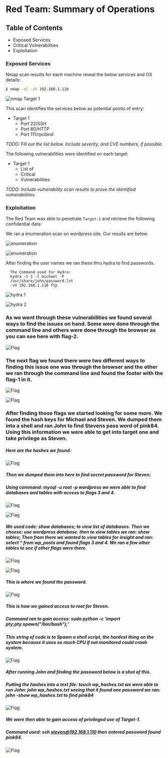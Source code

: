 # Red Team: Summary of Operations

## Table of Contents
- Exposed Services
- Critical Vulnerabilities
- Exploitation

### Exposed Services

Nmap scan results for each machine reveal the below services and OS details:

```bash
$ nmap -sC -sV 192.168.1.110

```

![nmap Target 1](IMAGE/nmaptarget-1.png)

This scan identifies the services below as potential points of entry:
- Target 1
  - Port 22/SSH
  - Port 80/HTTP
  - Port 111/rpcbind

_TODO: Fill out the list below. Include severity, and CVE numbers, if possible._

The following vulnerabilities were identified on each target:
- Target 1
  - List of
  - Critical
  - Vulnerabilities

_TODO: Include vulnerability scan results to prove the identified vulnerabilities._

### Exploitation

The Red Team was able to penetrate `Target-1` and retrieve the following confidential data:

We ran a enumeration scan on wordpress site. Our results are below.

![enumeration](IMAGE/wpscan-1.png)

![enumeration](IMAGE/wpscan-2.png)

After finding the user names we ran these thru hydra to find passwords. 

      The Command used for Hydra:
      hydra -t 1 -l michael -P 
      /usr/share/john/password.lst 
      -vV 192.168.1.110 ftp



![hydra 1](IMAGE/hydra-1.png)

![hydra 2](IMAGE/hydra-2.png)


### As we went through these vulnerabilities we found several ways to find the issues on hand. Some were done through the command line and others were done through the browser as you can see here with flag-2.

![Flag](IMAGE/flag-2.png)

### The next flag we found there were two different ways to finding this issue one was through the browser and the other we ran through the command line and found the footer with the flag-1 in it.

![Flag](IMAGE/flag-1.png)

![Flag](IMAGE/flag-1.1.png)

### After finding those flags we started looking for some more. We found the hash keys for Michael and Steven. We dumped them into a shell and ran John to find Stevens pass word of pink84. Using this information we were able to get into target one and take privilege as Steven. 

##### Here are the hashes we found:

![Flag](IMAGE/wp-hashes.png)

##### Then we dumped them into here to find secret password for Steven:

##### Using command: mysql -u root -p wordpress we were able to find databases and tables with access to flags 3 and 4.

![Flag](IMAGE/DB-dump-4.png)

![Flag](IMAGE/DB-dump-3.png)

##### We used code: show databases; to view list of databases. Then we choose: use wordpress database. then to view tables we ran: show tables; Then from there we wanted to view tables for insight and ran: select * from wp_posts and found flags 3 and 4. We ran a few other tables to see if other flags were there. 

![Flag](IMAGE/DB-dump-2.png)

![Flag](IMAGE/DB-dump-1.png)

##### This is where we found the password.

![Flag](IMAGE/DB-password.png)

##### This is how we gained access to root for Steven.
##### Command ran to gain access: sudo python -c 'import pty;pty.spawn("/bin/bash");'
##### This string of code is to Spawn a shell script, the hardest thing on the system because it uses so much CPU if not monitored could crash system.

![Flag](IMAGE/privalage-steven.png)

##### After running John and finding the password below is a shot of this.
##### Putting the hashes into a text file: touch wp_hashes.txt we were able to run John: john wp_hashes.txt seeing that it found one password we ran: john -show wp_hashes.txt to find pink84

![Flag](IMAGE/john-hash.png)

##### We were then able to gain access of privileged use of Target-1.
##### Command used: ssh steven@192.168.1.110 then entered password found pink84.

![Flag](IMAGE/in-as-steven.png)
